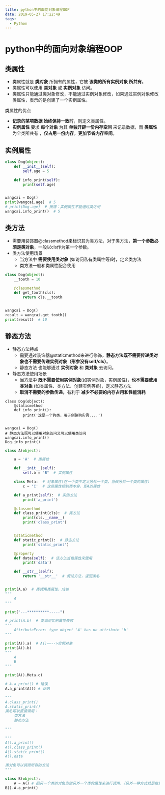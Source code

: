 ```yaml
---
title: python中的面向对象编程OOP
date: 2019-05-27 17:22:49
tags: 
  - Python
---
```

# python中的面向对象编程OOP

## 类属性
- 类属性就是 **类对象** 所拥有的属性，它被 **该类的所有实例对象 所共有**。
- 类属性可以使用 **类对象** 或 **实例对象** 访问。
- 类属性只能通过类对象修改，不能通过实例对象修改，如果通过实例对象修改类属性，表示的是创建了一个实例属性。

类属性的优点

- **记录的某项数据 始终保持一致时**，则定义类属性。
- **实例属性** 要求 **每个对象** 为其 **单独开辟一份内存空间** 来记录数据，而 **类属性** 为全类所共有 ，**仅占用一份内存**，**更加节省内存空间**。
## 实例属性
```python
class Dog(object):
    def __init__(self):
        self.age = 5

    def info_print(self):
        print(self.age)


wangcai = Dog()
print(wangcai.age)  # 5
# print(Dog.age)  # 报错：实例属性不能通过类访问
wangcai.info_print()  # 5
```
## 类方法

- 需要用装饰器@classmethod来标识其为类方法，对于类方法，**第一个参数必须是类对象**，一般以cls作为第一个参数。
- 类方法使用场景
   - 当方法中 **需要使用类对象** (如访问私有类属性等)时，定义类方法
   - 类方法一般和类属性配合使用
```python
class Dog(object):
    __tooth = 10

    @classmethod
    def get_tooth(cls):
        return cls.__tooth


wangcai = Dog()
result = wangcai.get_tooth()
print(result)  # 10
```
## 静态方法

- 静态方法特点
   - 需要通过装饰器@staticmethod来进行修饰，**静态方法既不需要传递类对象也不需要传递实例对象（形参没有self/cls）**。
   - 静态方法 也能够通过 **实例对象** 和 **类对象** 去访问。
- 静态方法使用场景
   - 当方法中 **既不需要使用实例对象**(如实例对象，实例属性)，**也不需要使用类对象** (如类属性、类方法、创建实例等)时，定义静态方法
   - **取消不需要的参数传递**，有利于 **减少不必要的内存占用和性能消耗**
```
class Dog(object):
    @staticmethod
    def info_print():
        print('这是一个狗类，用于创建狗实例....')


wangcai = Dog()
# 静态方法既可以使用对象访问又可以使用类访问
wangcai.info_print()
Dog.info_print()
```


```python
class A(object):

    a = 'A'  # 类属性

    def __init__(self):
        self.b = "B"  # 实例属性

    class Meta:  # 对象属性(在一个类中定义另外一个类，当做另外一个类的属性)
        c = 'C'  # 这些属性控制类本身，即A的属性

    def a_print(self):  # 实例方法
        print('a_print')

    @classmethod
    def class_print(cls):  # 类方法
        print(cls.__name__)
        print('class_print')


    @staticmethod
    def static_print():  # 静态方法
        print('static_print')

    @property
    def data(self):  # 该方法当做属性来使用
        print('data')

    def __str__(self):
        return '__str__'  # 魔法方法，返回类名


print(A.a)  # 类调用类属性，成功
"""
    A
"""

print("---**********-----")

# print(A.b)  # 类调用实例属性失败
"""
    AttributeError: type object 'A' has no attribute 'b'
"""

print(A().a)  # A()——-->实例对象
print(A().b)
"""
    A
    B
"""

print(A().Meta.c)

# A.a_print() # 错误
A.a_print(A()) # 正确

"""
A.class_print()
A.static_print()
类名可以直接调用：
    类方法
    静态方法

"""

"""
A().a_print()
A().class_print()
A().static_print()
A().data

类对象可以调用所有的方法
"""

class B(object):
    A = A() # 把另一个类的对象当做另外一个类的属性来进行调用，（另外一种方式就是继承）
B().A.a_print()


```
